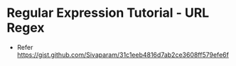 # Regular Expression Tutorial - URL Regex

* Refer https://gist.github.com/Sivaparam/31c1eeb4816d7ab2ce3608ff579efe6f
